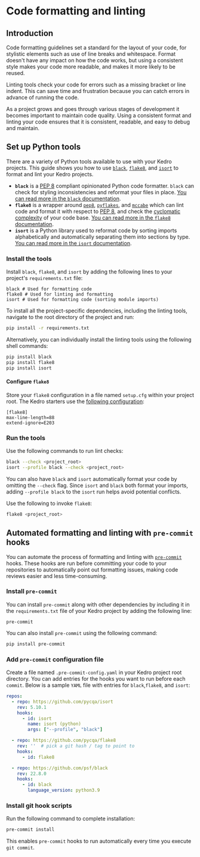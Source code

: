 # Code formatting and linting

## Introduction

Code formatting guidelines set a standard for the layout of your code, for stylistic elements such as use of line breaks and whitespace. Format doesn't have any impact on how the code works, but using a consistent style makes your code more readable, and makes it more likely to be reused.

Linting tools check your code for errors such as a missing bracket or line indent. This can save time and frustration because you can catch errors in advance of running the code.

As a project grows and goes through various stages of development it becomes important to maintain code quality. Using a consistent format and linting your code ensures that it is consistent, readable, and easy to debug and maintain.

## Set up Python tools
There are a variety of Python tools available to use with your Kedro projects. This guide shows you how to use
[`black`](https://github.com/psf/black), [`flake8`](https://github.com/PyCQA/flake8), and
[`isort`](https://github.com/PyCQA/isort) to format and lint your Kedro projects.
- **`black`** is a [PEP 8](https://peps.python.org/pep-0008/) compliant opinionated Python code formatter. `black` can
check for styling inconsistencies and reformat your files in place.
[You can read more in the `black` documentation](https://black.readthedocs.io/en/stable/).
- **`flake8`** is a wrapper around [`pep8`](https://pypi.org/project/pep8/),
[`pyflakes`](https://pypi.org/project/pyflakes/), and [`mccabe`](https://pypi.org/project/mccabe/) which can lint code and format it with respect to [PEP 8](https://peps.python.org/pep-0008/),
and check the [cyclomatic complexity](https://www.ibm.com/docs/en/raa/6.1?topic=metrics-cyclomatic-complexity) of your code base.
[You can read more in the `flake8` documentation](https://flake8.pycqa.org/en/latest/).
- **`isort`** is a Python library used to reformat code by sorting imports alphabetically and automatically separating them into sections by
type. [You can read more in the `isort` documentation](https://pycqa.github.io/isort/).

### Install the tools
Install `black`, `flake8`, and `isort` by adding the following lines to your project's `requirements.txt`
file:
```text
black # Used for formatting code
flake8 # Used for linting and formatting
isort # Used for formatting code (sorting module imports)
```
To install all the project-specific dependencies, including the linting tools, navigate to the root directory of the
project and run:
```bash
pip install -r requirements.txt
```
Alternatively, you can individually install the linting tools using the following shell commands:
```bash
pip install black
pip install flake8
pip install isort
```
#### Configure `flake8`

Store your `flake8` configuration in a file named `setup.cfg` within your project root. The Kedro starters use the [following configuration](https://github.com/kedro-org/kedro-starters/blob/main/pandas-iris/%7B%7B%20cookiecutter.repo_name%20%7D%7D/setup.cfg):

```text
[flake8]
max-line-length=88
extend-ignore=E203
```

### Run the tools
Use the following commands to run lint checks:
```bash
black --check <project_root>
isort --profile black --check <project_root>
```
You can also have `black` and `isort` automatically format your code by omitting the `--check` flag. Since `isort` and
`black` both format your imports, adding `--profile black` to the `isort` run helps avoid potential conflicts.

Use the following to invoke `flake8`:
```bash
flake8 <project_root>
```

## Automated formatting and linting with `pre-commit` hooks

You can automate the process of formatting and linting with [`pre-commit`](https://github.com/pre-commit/pre-commit) hooks.
These hooks are run before committing your code to your repositories to automatically point out formatting issues,
making code reviews easier and less time-consuming.

### Install `pre-commit`
You can install `pre-commit` along with other dependencies by including it in the `requirements.txt` file of your
Kedro project by adding the following line:
```text
pre-commit
```
You can also install `pre-commit` using the following command:
```bash
pip install pre-commit
```
### Add `pre-commit` configuration file
Create a file named `.pre-commit-config.yaml` in your Kedro project root directory. You can add entries for the hooks
you want to run before each `commit`.
Below is a sample `YAML` file with entries for `black`,`flake8`, and `isort`:
```yaml
repos:
  - repo: https://github.com/pycqa/isort
    rev: 5.10.1
    hooks:
      - id: isort
        name: isort (python)
        args: ["--profile", "black"]

  - repo: https://github.com/pycqa/flake8
    rev: ''  # pick a git hash / tag to point to
    hooks:
      - id: flake8

  - repo: https://github.com/psf/black
    rev: 22.8.0
    hooks:
      - id: black
        language_version: python3.9
```
### Install git hook scripts
Run the following command to complete installation:
```bash
pre-commit install
```
This enables `pre-commit` hooks to run automatically every time you execute `git commit`.
